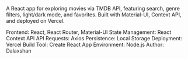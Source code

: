 A React app for exploring movies via TMDB API, featuring search, genre filters, light/dark mode, and favorites. Built with Material-UI, Context API, and deployed on Vercel.

Frontend: React, React Router, Material-UI 
State Management: React Context API 
API Requests: Axios 
Persistence: Local Storage
Deployment: Vercel 
Build Tool: Create React App 
Environment: Node.js
Author: Dalaxshan
